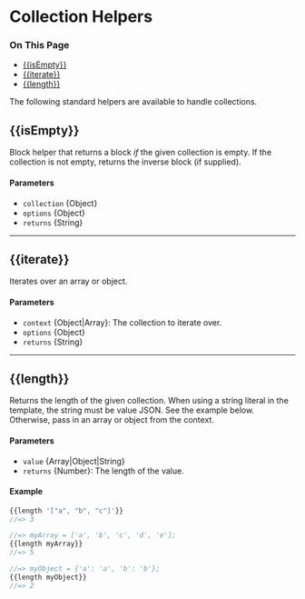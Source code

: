 <h1>Collection Helpers</h1>

<div class="otp" id="no-index">
	<h3> On This Page </h3>
	<ul>
    <li><a href="#handlebars_isempty">{{isEmpty}}</a></li>
    <li><a href="#handlebars_iterate">{{iterate}}</a></li>
    <li><a href="#handlebars_length">{{length}}</a></li>
	</ul>
</div>

<a href='#handlebars_isempty' aria-hidden='true' class='block-anchor'  id='handlebars_isempty'><i aria-hidden='true' class='linkify icon'></i></a>

The following standard helpers are available to handle collections.

## {{isEmpty}}

Block helper that returns a block *if* the given collection is empty. If the collection is not empty, returns the inverse block (if supplied).

#### Parameters

* `collection` {Object}
* `options` {Object}
* `returns` {String}

---

<a href='#handlebars_iterate' aria-hidden='true' class='block-anchor'  id='handlebars_iterate'><i aria-hidden='true' class='linkify icon'></i></a>

## {{iterate}}

Iterates over an array or object.

#### Parameters

* `context` {Object|Array}: The collection to iterate over.
* `options` {Object}
* `returns` {String}

---

<a href='#handlebars_length' aria-hidden='true' class='block-anchor'  id='handlebars_length'><i aria-hidden='true' class='linkify icon'></i></a>

## {{length}}

Returns the length of the given collection. When using a string literal in the template, the string must be value JSON. See the example below. Otherwise, pass in an array or object from the context.

#### Parameters

* `value` {Array|Object|String}
* `returns` {Number}: The length of the value.

#### Example

<div class="HubBlock-header">
    <div class="HubBlock-header-title flex items-center">
        <div class="HubBlock-header-name"></div>
    </div><div class="HubBlock-header-subtitle"></div>
</div>

<!--
title: ""
subtitle: ""
lineNumbers: true
-->

```js
{{length '["a", "b", "c"]'}}
//=> 3

//=> myArray = ['a', 'b', 'c', 'd', 'e'];
{{length myArray}}
//=> 5

//=> myObject = {'a': 'a', 'b': 'b'};
{{length myObject}}
//=> 2
```

